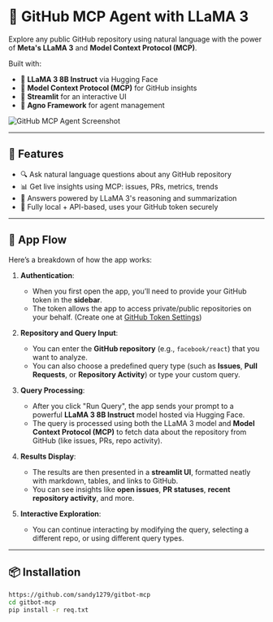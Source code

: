 # 🦙 GitHub MCP Agent with LLaMA 3

Explore any public GitHub repository using natural language with the power of **Meta's LLaMA 3** and **Model Context Protocol (MCP)**.

Built with:
- 🦙 **LLaMA 3 8B Instruct** via Hugging Face
- 🧠 **Model Context Protocol (MCP)** for GitHub insights
- 🎈 **Streamlit** for an interactive UI
- 🔧 **Agno Framework** for agent management

![GitHub MCP Agent Screenshot](https://your-screenshot-link.png)

---

## 🚀 Features

- 🔍 Ask natural language questions about any GitHub repository
- 📊 Get live insights using MCP: issues, PRs, metrics, trends
- 🤖 Answers powered by LLaMA 3's reasoning and summarization
- 🧰 Fully local + API-based, uses your GitHub token securely

---

## 🧩 App Flow

Here’s a breakdown of how the app works:

1. **Authentication**:
   - When you first open the app, you’ll need to provide your GitHub token in the **sidebar**.
   - The token allows the app to access private/public repositories on your behalf. (Create one at [GitHub Token Settings](https://github.com/settings/tokens))

2. **Repository and Query Input**:
   - You can enter the **GitHub repository** (e.g., `facebook/react`) that you want to analyze.
   - You can also choose a predefined query type (such as **Issues**, **Pull Requests**, or **Repository Activity**) or type your custom query.

3. **Query Processing**:
   - After you click "Run Query", the app sends your prompt to a powerful **LLaMA 3 8B Instruct** model hosted via Hugging Face.
   - The query is processed using both the LLaMA 3 model and **Model Context Protocol (MCP)** to fetch data about the repository from GitHub (like issues, PRs, repo activity).

4. **Results Display**:
   - The results are then presented in a **streamlit UI**, formatted neatly with markdown, tables, and links to GitHub.
   - You can see insights like **open issues**, **PR statuses**, **recent repository activity**, and more.

5. **Interactive Exploration**:
   - You can continue interacting by modifying the query, selecting a different repo, or using different query types.

---

## 📦 Installation

```bash
https://github.com/sandy1279/gitbot-mcp
cd gitbot-mcp
pip install -r req.txt
